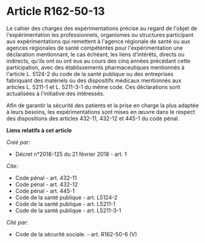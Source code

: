 # Article R162-50-13

Le cahier des charges des expérimentations précise au regard de l'objet de l'expérimentation les professionnels, organismes
ou structures participant aux expérimentations qui remettent à l'agence régionale de santé ou aux agences régionales de santé
compétentes pour l'expérimentation une déclaration mentionnant, le cas échéant, les liens d'intérêts, directs ou indirects,
qu'ils ont ou ont eus au cours des cinq années précédant cette participation, avec des établissements pharmaceutiques
mentionnés à l'article L. 5124-2 du code de la santé publique ou des entreprises fabriquant des matériels ou des dispositifs
médicaux mentionnés aux articles L. 5211-1 et L. 5211-3-1 du même code. Ces déclarations sont actualisées à l'initiative des
intéressés.

Afin de garantir la sécurité des patients et la prise en charge la plus adaptée à leurs besoins, les expérimentations sont
mises en œuvre dans le respect des dispositions des articles 432-11, 432-12 et 445-1  du code pénal.

**Liens relatifs à cet article**

_Créé par_:

  - Décret n°2018-125 du 21 février 2018 - art. 1

_Cite_:

  - Code pénal - art. 432-11
  - Code pénal - art. 432-12
  - Code pénal - art. 445-1
  - Code de la santé publique - art. L5124-2
  - Code de la santé publique - art. L5211-1
  - Code de la santé publique - art. L5211-3-1

_Cité par_:

  - Code de la sécurité sociale. - art. R162-50-6 (V)
